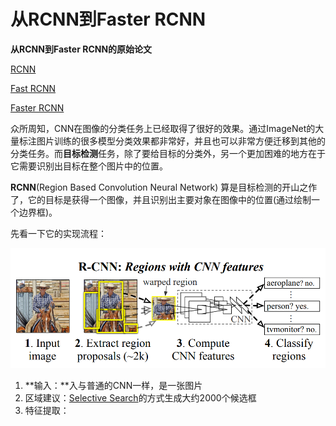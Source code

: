 # 从RCNN到Faster RCNN

**从RCNN到Faster RCNN的原始论文**

[RCNN](https://arxiv.org/abs/1311.2524)

[Fast RCNN](https://arxiv.org/abs/1504.08083)

[Faster RCNN](https://arxiv.org/abs/1504.08083)

众所周知，CNN在图像的分类任务上已经取得了很好的效果。通过ImageNet的大量标注图片训练的很多模型分类效果都非常好，并且也可以非常方便迁移到其他的分类任务。而**目标检测**任务，除了要给目标的分类外，另一个更加困难的地方在于它需要识别出目标在整个图片中的位置。

**RCNN**(Region Based Convolution Neural Network) 算是目标检测的开山之作了，它的目标是获得一个图像，并且识别出主要对象在图像中的位置(通过绘制一个边界框)。

先看一下它的实现流程：

 ![](../images/r1.png)

1. **输入：**入与普通的CNN一样，是一张图片
2. 区域建议：[Selective Search]()的方式生成大约2000个候选框
3. 特征提取：